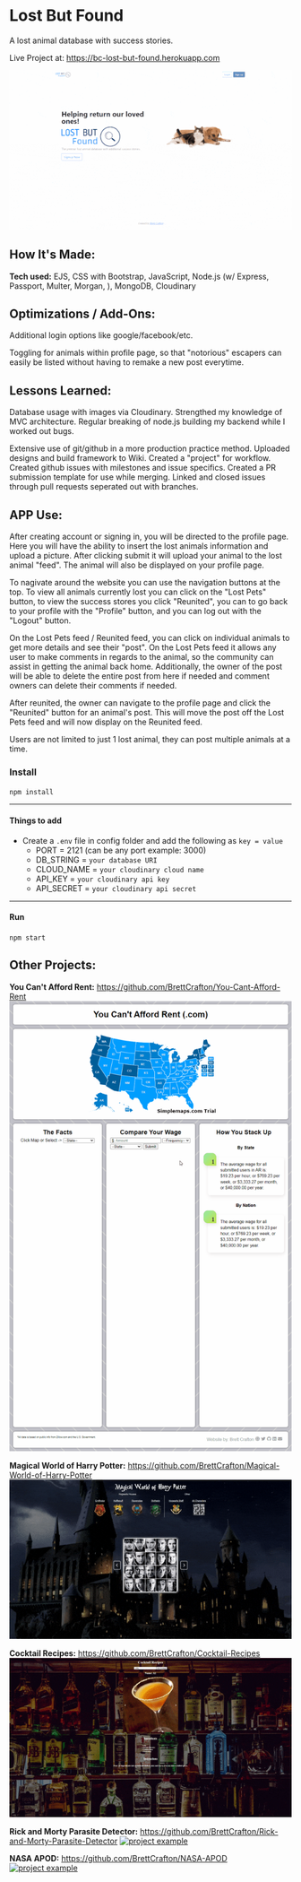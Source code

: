 # Lost But Found

A lost animal database with success stories.

Live Project at: <a href="https://bc-lost-but-found.herokuapp.com" target="_blank" rel="noreferrer"> https://bc-lost-but-found.herokuapp.com </a>

<a href="https://bc-lost-but-found.herokuapp.com/success-stories" target="_blank" rel="noreferrer"> <img src="https://github.com/BrettCrafton/BrettCrafton/blob/main/assets/lost-but-found-small.gif?raw=true" alt="project example"/> </a>

## How It's Made:

**Tech used:** EJS, CSS with Bootstrap, JavaScript, Node.js (w/ Express, Passport, Multer, Morgan, ), MongoDB, Cloudinary


## Optimizations / Add-Ons:

Additional login options like google/facebook/etc.

Toggling for animals within profile page, so that "notorious" escapers can easily be listed without having to remake a new post everytime. 

## Lessons Learned:

Database usage with images via Cloudinary. Strengthed my knowledge of MVC architecture. Regular breaking of node.js building my backend while I worked out bugs. 

Extensive use of git/github in a more production practice method. Uploaded designs and build framework to Wiki. Created a "project" for workflow. Created github issues with milestones and issue specifics. Created a PR submission template for use while merging. Linked and closed issues through pull requests seperated out with branches.

## APP Use:

After creating account or signing in, you will be directed to the profile page. Here you will have the ability to insert the lost animals information and upload a picture. After clicking submit it will upload your animal to the lost animal "feed". The animal will also be displayed on your profile page. 

To nagivate around the website you can use the navigation buttons at the top. To view all animals currently lost you can click on the "Lost Pets" button, to view the success stores you click "Reunited", you can to go back to your profile with the "Profile" button, and you can log out with the "Logout" button.

On the Lost Pets feed / Reunited feed, you can click on individual animals to get more details and see their "post". On the Lost Pets feed it allows any user to make comments in regards to the animal, so the community can assist in getting the animal back home. Additionally, the owner of the post will be able to delete the entire post from here if needed and comment owners can delete their comments if needed. 

After reunited, the owner can navigate to the profile page and click the "Reunited" button for an animal's post. This will move the post off the Lost Pets feed and will now display on the Reunited feed.

Users are not limited to just 1 lost animal, they can post multiple animals at a time.

### Install

`npm install`

---

#### Things to add

- Create a `.env` file in config folder and add the following as `key = value`
  - PORT = 2121 (can be any port example: 3000)
  - DB_STRING = `your database URI`
  - CLOUD_NAME = `your cloudinary cloud name`
  - API_KEY = `your cloudinary api key`
  - API_SECRET = `your cloudinary api secret`

---

#### Run

`npm start`

## Other Projects:

**You Can't Afford Rent:** https://github.com/BrettCrafton/You-Cant-Afford-Rent
<a href="https://you-cant-afford-rent.herokuapp.com/" target="_blank" rel="noreferrer"> <img src="https://github.com/BrettCrafton/BrettCrafton/blob/main/assets/you%20cant%20afford%20rent%20gif.gif?raw=true" alt="project example" width="600"/> </a>

**Magical World of Harry Potter:** https://github.com/BrettCrafton/Magical-World-of-Harry-Potter
<a href="https://brettcrafton.com/Portfolio/Harry%20Potter/index.html" target="_blank" rel="noreferrer"> <img src="https://github.com/BrettCrafton/BrettCrafton/blob/main/assets/Harry%20Potter%20gif.gif?raw=true" alt="project example"/> </a>


**Cocktail Recipes:** https://github.com/BrettCrafton/Cocktail-Recipes
<a href="https://brettcrafton.com/Portfolio/Bar%20API/index.html" target="_blank" rel="noreferrer"> <img src="https://github.com/BrettCrafton/BrettCrafton/blob/main/assets/Cocktail%20Recipe%20gif.gif?raw=true" alt="project example"/> </a>


**Rick and Morty Parasite Detector:** https://github.com/BrettCrafton/Rick-and-Morty-Parasite-Detector
<a href="https://brettcrafton.com/Portfolio/Rick-and-Morty/index.html" target="_blank" rel="noreferrer"> <img src="https://github.com/BrettCrafton/BrettCrafton/blob/main/assets/Rick%20and%20Morty%20gif.gif?raw=true" alt="project example"/> </a>


**NASA APOD:** https://github.com/BrettCrafton/NASA-APOD
<a href="https://brettcrafton.com/Portfolio/NASA%20API/index.html" target="_blank" rel="noreferrer"> <img src="https://github.com/BrettCrafton/BrettCrafton/blob/main/assets/NASA%20APOD%20gif.gif?raw=true" alt="project example"/> </a>
